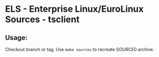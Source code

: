 # ELS - Enterprise Linux/EuroLinux Sources - tsclient
 
## Usage:
  Checkout branch or tag. Use `make sources` to recreate  SOURCE0 archive.
